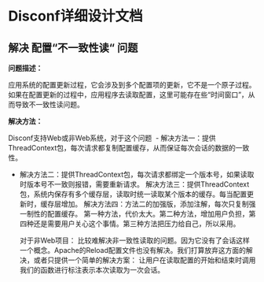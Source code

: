 
Disconf详细设计文档
=======



## 解决 配置“不一致性读“ 问题 ##

**问题描述：**

应用系统的配置更新过程，它会涉及到多个配置项的更新，它不是一个原子过程。如果在配置更新的过程中，应用程序去读取配置，这里可能存在些“时间窗口”，从而导致不一致性读问题。

**解决方法：**

Disconf支持Web或非Web系统，对于这个问题
 - 解决方法一：提供ThreadContext包，每次请求都复制配置缓存，从而保证每次会话的数据的一致性。
- 解决方法二：提供ThreadContext包，每次请求都绑定一个版本号，如果读取时版本号不一致则报错，需要重新请求。
  解决方法三：提供ThreadContext包，系统内保存有多个缓存层，读取时统一读取某个版本的缓存。每当配置更新时，缓存层增加。
  解决方法四：方法二的加强版，添加注解，每次只复制强一制性的配置缓存。
   第一种方法，代价太大。第二种方法，增加用户负担，第四种还是需要用户关心这个事情。第三种方法把压力给自己，所以采用。

   对于非Web项目：
   比较难解决非一致性读取的问题。因为它没有了会话这样一个概念。Apache的Reload配置文件也没有解决。我们打算放弃这方面的解决，或者只提供一个简单的解决方案：
让用户在读取配置的开始和结束时调用我们的函数进行标注表示本次读取为一次会话。